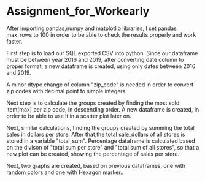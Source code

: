 # Assignment_for_Workearly
After importing pandas,numpy and matplotlib libraries,
I set pandas max_rows to 100 in order to be able to check the results properly and work faster.

First step is to load our SQL exported CSV into python.
Since our dataframe must be between year 2016 and 2019,
after converting date column to proper format,
a new dataframe is created, using only dates between 2016 and 2019.

A minor dtype change of column "zip_code" is needed in order to convert zip codes with decimal point to simple integers.

Next step is to calculate the groups created by finding the most sold item(max) per zip code, in descending order.
A new dataframe is created, in order to be able to use it in a scatter plot later on.

Next, similar calculations, finding the groups created by summing the total sales in dollars per store.
After that,the total sale_dollars of all stores is stored in a variable "total_sum".
Percentage dataframe is calculated based on the divison of "total sum per store" and "total sum of all stores",
so that a new plot can be created, showing the percentage of sales per store.

Next, two graphs are created, based on previous dataframes,
one with random colors and one with Hexagon marker..

